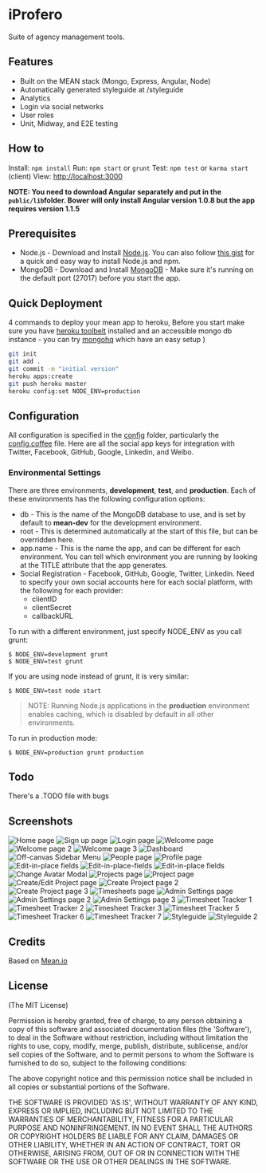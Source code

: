 # iProfero

Suite of agency management tools.

## Features

* Built on the MEAN stack (Mongo, Express, Angular, Node)
* Automatically generated styleguide at /styleguide
* Analytics
* Login via social networks
* User roles
* Unit, Midway, and E2E testing

## How to

Install: `npm install`
Run: `npm start` or `grunt`
Test: `npm test` or `karma start` (client)
View: [http://localhost:3000](http://localhost:3000)

**NOTE: You need to download Angular separately and put in the `public/lib`folder. Bower will only install Angular version 1.0.8 but the app requires version 1.1.5**

## Prerequisites
* Node.js - Download and Install [Node.js](http://www.nodejs.org/download/). You can also follow [this gist](https://gist.github.com/isaacs/579814) for a quick and easy way to install Node.js and npm.
* MongoDB - Download and Install [MongoDB](http://www.mongodb.org/downloads) - Make sure it's running on the default port (27017) before you start the app.

## Quick Deployment
4 commands to deploy your mean app to heroku,
Before you start make sure you have <a href="https://toolbelt.heroku.com/">heroku toolbelt</a> installed and an accessible mongo db instance - you can try <a href="http://www.mongohq.com/">mongohq</a> which have an easy setup )

```bash
git init
git add .
git commit -m "initial version"
heroku apps:create
git push heroku master
heroku config:set NODE_ENV=production
```

## Configuration
All configuration is specified in the [config](config/) folder, particularly the [config.coffee](config/config.coffee) file. Here are all the social app keys for integration with Twitter, Facebook, GitHub, Google, Linkedin, and Weibo.

### Environmental Settings

There are three environments, __development__, __test__, and __production__. Each of these environments has the following configuration options:
* db - This is the name of the MongoDB database to use, and is set by default to __mean-dev__ for the development environment.
* root - This is determined automatically at the start of this file, but can be overridden here.
* app.name - This is the name the app, and can be different for each environment. You can tell which environment you are running by looking at the TITLE attribute that the app generates.
* Social Registration - Facebook, GitHub, Google, Twitter, Linkedin. Need to specify your own social accounts here for each social platform, with the following for each provider:
	* clientID
	* clientSecret
	* callbackURL

To run with a different environment, just specify NODE_ENV as you call grunt:

	$ NODE_ENV=development grunt
	$ NODE_ENV=test grunt

If you are using node instead of grunt, it is very similar:

	$ NODE_ENV=test node start

> NOTE: Running Node.js applications in the __production__ environment enables caching, which is disabled by default in all other environments.

To run in production mode:
	
	$ NODE_ENV=production grunt production

## Todo

There's a .TODO file with bugs

## Screenshots

![Home page](https://raw.github.com/Profero-China/nodeproject/master/screenshots/Screen%20Shot%202013-11-08%20at%2016.37.03.png?token=2296711__eyJzY29wZSI6IlJhd0Jsb2I6UHJvZmVyby1DaGluYS9ub2RlcHJvamVjdC9tYXN0ZXIvc2NyZWVuc2hvdHMvU2NyZWVuIFNob3QgMjAxMy0xMS0wOCBhdCAxNi4zNy4wMy5wbmciLCJleHBpcmVzIjoxMzg0NTE4NTQxfQ%3D%3D--1a62268af252640da4bcedf66e90ed405567a245 "Home page")
![Sign up page](https://raw.github.com/Profero-China/nodeproject/master/screenshots/Screen%20Shot%202013-11-08%20at%2016.37.19.png?token=2296711__eyJzY29wZSI6IlJhd0Jsb2I6UHJvZmVyby1DaGluYS9ub2RlcHJvamVjdC9tYXN0ZXIvc2NyZWVuc2hvdHMvU2NyZWVuIFNob3QgMjAxMy0xMS0wOCBhdCAxNi4zNy4xOS5wbmciLCJleHBpcmVzIjoxMzg0NTE4NTQyfQ%3D%3D--c99acc3aaf896688aa8faa51ecc668038153e9a5 "Sign up page")
![Login page](https://raw.github.com/Profero-China/nodeproject/master/screenshots/Screen%20Shot%202013-11-08%20at%2016.37.29.png?token=2296711__eyJzY29wZSI6IlJhd0Jsb2I6UHJvZmVyby1DaGluYS9ub2RlcHJvamVjdC9tYXN0ZXIvc2NyZWVuc2hvdHMvU2NyZWVuIFNob3QgMjAxMy0xMS0wOCBhdCAxNi4zNy4yOS5wbmciLCJleHBpcmVzIjoxMzg0NTE4NTQ0fQ%3D%3D--92e7facdde25ce553ed38772506d9a7e29b4c6a8 "Login page")
![Welcome page](https://raw.github.com/Profero-China/nodeproject/master/screenshots/Screen%20Shot%202013-11-08%20at%2016.38.07.png?token=2296711__eyJzY29wZSI6IlJhd0Jsb2I6UHJvZmVyby1DaGluYS9ub2RlcHJvamVjdC9tYXN0ZXIvc2NyZWVuc2hvdHMvU2NyZWVuIFNob3QgMjAxMy0xMS0wOCBhdCAxNi4zOC4wNy5wbmciLCJleHBpcmVzIjoxMzg0NTE4NTQ2fQ%3D%3D--8659fef62e8ad4e464737bbe7d2345163f78af4c "Welcome page")
![Welcome page 2](https://raw.github.com/Profero-China/nodeproject/master/screenshots/Screen%20Shot%202013-11-08%20at%2016.38.21.png?token=2296711__eyJzY29wZSI6IlJhd0Jsb2I6UHJvZmVyby1DaGluYS9ub2RlcHJvamVjdC9tYXN0ZXIvc2NyZWVuc2hvdHMvU2NyZWVuIFNob3QgMjAxMy0xMS0wOCBhdCAxNi4zOC4yMS5wbmciLCJleHBpcmVzIjoxMzg0NTE4NTQ3fQ%3D%3D--cf2afc8e6d1de1d9e2ca135301179bb4a77275da "Welcome page 2")
![Welcome page 3](https://raw.github.com/Profero-China/nodeproject/master/screenshots/Screen%20Shot%202013-11-08%20at%2016.38.31.png?token=2296711__eyJzY29wZSI6IlJhd0Jsb2I6UHJvZmVyby1DaGluYS9ub2RlcHJvamVjdC9tYXN0ZXIvc2NyZWVuc2hvdHMvU2NyZWVuIFNob3QgMjAxMy0xMS0wOCBhdCAxNi4zOC4zMS5wbmciLCJleHBpcmVzIjoxMzg0NTE4NTUwfQ%3D%3D--20cd903b5fda7f91027e0a0f0e8584d16bc8836b "Welcome page 3")
![Dashboard](https://raw.github.com/Profero-China/nodeproject/master/screenshots/Screen%20Shot%202013-11-08%20at%2016.21.54.png?token=2296711__eyJzY29wZSI6IlJhd0Jsb2I6UHJvZmVyby1DaGluYS9ub2RlcHJvamVjdC9tYXN0ZXIvc2NyZWVuc2hvdHMvU2NyZWVuIFNob3QgMjAxMy0xMS0wOCBhdCAxNi4yMS41NC5wbmciLCJleHBpcmVzIjoxMzg0NTE4MjEzfQ%3D%3D--d379ec68b818f19b67d8b098dca5facb9bce114d "Dashboard")
![Off-canvas Sidebar Menu](https://raw.github.com/Profero-China/nodeproject/master/screenshots/Screen%20Shot%202013-11-08%20at%2016.22.16.png?token=2296711__eyJzY29wZSI6IlJhd0Jsb2I6UHJvZmVyby1DaGluYS9ub2RlcHJvamVjdC9tYXN0ZXIvc2NyZWVuc2hvdHMvU2NyZWVuIFNob3QgMjAxMy0xMS0wOCBhdCAxNi4yMi4xNi5wbmciLCJleHBpcmVzIjoxMzg0NTE4MzAxfQ%3D%3D--6625a477fbe21515b13ba9e92bf1ee58ab7a8b0d "Off-canvas Sidebar Menu")
![People page](https://raw.github.com/Profero-China/nodeproject/master/screenshots/Screen%20Shot%202013-11-08%20at%2016.22.24.png?token=2296711__eyJzY29wZSI6IlJhd0Jsb2I6UHJvZmVyby1DaGluYS9ub2RlcHJvamVjdC9tYXN0ZXIvc2NyZWVuc2hvdHMvU2NyZWVuIFNob3QgMjAxMy0xMS0wOCBhdCAxNi4yMi4yNC5wbmciLCJleHBpcmVzIjoxMzg0NTE4MzA0fQ%3D%3D--49844f39658bf0cbf5b151ffe20125d0d9f33e4c "People page")
![Profile page](https://raw.github.com/Profero-China/nodeproject/master/screenshots/Screen%20Shot%202013-11-08%20at%2016.27.54.png?token=2296711__eyJzY29wZSI6IlJhd0Jsb2I6UHJvZmVyby1DaGluYS9ub2RlcHJvamVjdC9tYXN0ZXIvc2NyZWVuc2hvdHMvU2NyZWVuIFNob3QgMjAxMy0xMS0wOCBhdCAxNi4yNy41NC5wbmciLCJleHBpcmVzIjoxMzg0NTE4MzQyfQ%3D%3D--f20ad92ce7196a92931a4dd341179e7de7c44c4b "Profile page")
![Edit-in-place fields](https://raw.github.com/Profero-China/nodeproject/master/screenshots/Screen%20Shot%202013-11-08%20at%2016.28.15.png?token=2296711__eyJzY29wZSI6IlJhd0Jsb2I6UHJvZmVyby1DaGluYS9ub2RlcHJvamVjdC9tYXN0ZXIvc2NyZWVuc2hvdHMvU2NyZWVuIFNob3QgMjAxMy0xMS0wOCBhdCAxNi4yOC4xNS5wbmciLCJleHBpcmVzIjoxMzg0NTE4MzY0fQ%3D%3D--ae6e795bb2aa88ddfb87778f29b44319aad2ea03 "Edit-in-place fields")
![Edit-in-place-fields](https://raw.github.com/Profero-China/nodeproject/master/screenshots/Screen%20Shot%202013-11-08%20at%2016.28.29.png?token=2296711__eyJzY29wZSI6IlJhd0Jsb2I6UHJvZmVyby1DaGluYS9ub2RlcHJvamVjdC9tYXN0ZXIvc2NyZWVuc2hvdHMvU2NyZWVuIFNob3QgMjAxMy0xMS0wOCBhdCAxNi4yOC4yOS5wbmciLCJleHBpcmVzIjoxMzg0NTE4MzY5fQ%3D%3D--64269ab017844508ff5e489f02b0f486f4be0b53 "Edit-in-place-fields")
![Edit-in-place fields](https://raw.github.com/Profero-China/nodeproject/master/screenshots/Screen%20Shot%202013-11-08%20at%2016.28.37.png?token=2296711__eyJzY29wZSI6IlJhd0Jsb2I6UHJvZmVyby1DaGluYS9ub2RlcHJvamVjdC9tYXN0ZXIvc2NyZWVuc2hvdHMvU2NyZWVuIFNob3QgMjAxMy0xMS0wOCBhdCAxNi4yOC4zNy5wbmciLCJleHBpcmVzIjoxMzg0NTE4NDA1fQ%3D%3D--92e8d76c6f3a49545c9451b6761ffdb17ff401ea "Edit-in-place fields")
![Change Avatar Modal](https://raw.github.com/Profero-China/nodeproject/master/screenshots/Screen%20Shot%202013-11-08%20at%2016.28.42.png?token=2296711__eyJzY29wZSI6IlJhd0Jsb2I6UHJvZmVyby1DaGluYS9ub2RlcHJvamVjdC9tYXN0ZXIvc2NyZWVuc2hvdHMvU2NyZWVuIFNob3QgMjAxMy0xMS0wOCBhdCAxNi4yOC40Mi5wbmciLCJleHBpcmVzIjoxMzg0NTE4NDA3fQ%3D%3D--8c1a6365f87324b0c75d2d78f82b89b48791b402 "Change Avatar Modal")
![Projects page](https://raw.github.com/Profero-China/nodeproject/master/screenshots/Screen%20Shot%202013-11-08%20at%2016.28.50.png?token=2296711__eyJzY29wZSI6IlJhd0Jsb2I6UHJvZmVyby1DaGluYS9ub2RlcHJvamVjdC9tYXN0ZXIvc2NyZWVuc2hvdHMvU2NyZWVuIFNob3QgMjAxMy0xMS0wOCBhdCAxNi4yOC41MC5wbmciLCJleHBpcmVzIjoxMzg0NTE4NDA5fQ%3D%3D--7788a9ebe49e414b1fd38cc5dd5de738f15ad567 "Projects page")
![Project page](https://raw.github.com/Profero-China/nodeproject/master/screenshots/Screen%20Shot%202013-11-08%20at%2016.28.59.png?token=2296711__eyJzY29wZSI6IlJhd0Jsb2I6UHJvZmVyby1DaGluYS9ub2RlcHJvamVjdC9tYXN0ZXIvc2NyZWVuc2hvdHMvU2NyZWVuIFNob3QgMjAxMy0xMS0wOCBhdCAxNi4yOC41OS5wbmciLCJleHBpcmVzIjoxMzg0NTE4NDQyfQ%3D%3D--1ea8804ffad33847918c2c55e2410f63cb805cd1 "Project page")
![Create/Edit Project page](https://raw.github.com/Profero-China/nodeproject/master/screenshots/Screen%20Shot%202013-11-08%20at%2016.29.57.png?token=2296711__eyJzY29wZSI6IlJhd0Jsb2I6UHJvZmVyby1DaGluYS9ub2RlcHJvamVjdC9tYXN0ZXIvc2NyZWVuc2hvdHMvU2NyZWVuIFNob3QgMjAxMy0xMS0wOCBhdCAxNi4yOS41Ny5wbmciLCJleHBpcmVzIjoxMzg0NTE4NDQzfQ%3D%3D--e473a03ea9d6c92de250d158f6967666f4ec9fa1 "Create/Edit Project page")
![Create Project page 2](https://raw.github.com/Profero-China/nodeproject/master/screenshots/Screen%20Shot%202013-11-08%20at%2016.31.07.png?token=2296711__eyJzY29wZSI6IlJhd0Jsb2I6UHJvZmVyby1DaGluYS9ub2RlcHJvamVjdC9tYXN0ZXIvc2NyZWVuc2hvdHMvU2NyZWVuIFNob3QgMjAxMy0xMS0wOCBhdCAxNi4zMS4wNy5wbmciLCJleHBpcmVzIjoxMzg0NTE4NDQ3fQ%3D%3D--b44698a6399e8755ccd67485b1fd53ea7a2f028b "Create Project page 2")
![Create Project page 3](https://raw.github.com/Profero-China/nodeproject/master/screenshots/Screen%20Shot%202013-11-08%20at%2016.31.18.png?token=2296711__eyJzY29wZSI6IlJhd0Jsb2I6UHJvZmVyby1DaGluYS9ub2RlcHJvamVjdC9tYXN0ZXIvc2NyZWVuc2hvdHMvU2NyZWVuIFNob3QgMjAxMy0xMS0wOCBhdCAxNi4zMS4xOC5wbmciLCJleHBpcmVzIjoxMzg0NTE4NDUwfQ%3D%3D--633be692b390bab9cd90cb80640f9c1035468c5d "Create Project page 3")
![Timesheets page](https://raw.github.com/Profero-China/nodeproject/master/screenshots/Screen%20Shot%202013-11-08%20at%2016.35.51.png?token=2296711__eyJzY29wZSI6IlJhd0Jsb2I6UHJvZmVyby1DaGluYS9ub2RlcHJvamVjdC9tYXN0ZXIvc2NyZWVuc2hvdHMvU2NyZWVuIFNob3QgMjAxMy0xMS0wOCBhdCAxNi4zNS41MS5wbmciLCJleHBpcmVzIjoxMzg0NTE4NDkzfQ%3D%3D--838781cb137da3febc8f0299393fbb95bd324ab2 "Timesheets page")
![Admin Settings page](https://raw.github.com/Profero-China/nodeproject/master/screenshots/Screen%20Shot%202013-11-08%20at%2016.36.14.png?token=2296711__eyJzY29wZSI6IlJhd0Jsb2I6UHJvZmVyby1DaGluYS9ub2RlcHJvamVjdC9tYXN0ZXIvc2NyZWVuc2hvdHMvU2NyZWVuIFNob3QgMjAxMy0xMS0wOCBhdCAxNi4zNi4xNC5wbmciLCJleHBpcmVzIjoxMzg0NTE4NTA3fQ%3D%3D--4eff0dbd635387f01d87e5ac83d1685660d144f8 "Admin Settings page")
![Admin Settings page 2](https://raw.github.com/Profero-China/nodeproject/master/screenshots/Screen%20Shot%202013-11-08%20at%2016.36.28.png?token=2296711__eyJzY29wZSI6IlJhd0Jsb2I6UHJvZmVyby1DaGluYS9ub2RlcHJvamVjdC9tYXN0ZXIvc2NyZWVuc2hvdHMvU2NyZWVuIFNob3QgMjAxMy0xMS0wOCBhdCAxNi4zNi4yOC5wbmciLCJleHBpcmVzIjoxMzg0NTE4NTA5fQ%3D%3D--1abafa02fb28097088d22e439363e8323cf4b7f7 "Admin Settings page 2")
![Admin Settings page 3](https://raw.github.com/Profero-China/nodeproject/master/screenshots/Screen%20Shot%202013-11-08%20at%2016.36.49.png?token=2296711__eyJzY29wZSI6IlJhd0Jsb2I6UHJvZmVyby1DaGluYS9ub2RlcHJvamVjdC9tYXN0ZXIvc2NyZWVuc2hvdHMvU2NyZWVuIFNob3QgMjAxMy0xMS0wOCBhdCAxNi4zNi40OS5wbmciLCJleHBpcmVzIjoxMzg0NTE4NTExfQ%3D%3D--3ae933fec4814c99dbc2296f6a7e51a00b706e34 "Admin Settings page 3")
![Timesheet Tracker 1](https://raw.github.com/Profero-China/nodeproject/master/screenshots/ "Timesheet Tracker 1")
![Timesheet Tracker 2](https://raw.github.com/Profero-China/nodeproject/master/screenshots/ "Timesheet Tracker 2")
![Timesheet Tracker 3](https://raw.github.com/Profero-China/nodeproject/master/screenshots/ "Timesheet Tracker 4")
![Timesheet Tracker 5](https://raw.github.com/Profero-China/nodeproject/master/screenshots/ "Timesheet Tracker 5")
![Timesheet Tracker 6](https://raw.github.com/Profero-China/nodeproject/master/screenshots/ "Timesheet Tracker 6")
![Timesheet Tracker 7](https://raw.github.com/Profero-China/nodeproject/master/screenshots/ "Timesheet Tracker 7")
![Styleguide](https://raw.github.com/Profero-China/nodeproject/master/screenshots/Screen%20Shot%202013-11-08%20at%2017.01.02.png?token=2296711__eyJzY29wZSI6IlJhd0Jsb2I6UHJvZmVyby1DaGluYS9ub2RlcHJvamVjdC9tYXN0ZXIvc2NyZWVuc2hvdHMvU2NyZWVuIFNob3QgMjAxMy0xMS0wOCBhdCAxNy4wMS4wMi5wbmciLCJleHBpcmVzIjoxMzg0NTE4NTUyfQ%3D%3D--a4d3afe6c2bc989ec07ce456dfd32a06a1a3f769 "Styleguide")
![Styleguide 2](https://raw.github.com/Profero-China/nodeproject/master/screenshots/Screen%20Shot%202013-11-08%20at%2017.01.20.png?token=2296711__eyJzY29wZSI6IlJhd0Jsb2I6UHJvZmVyby1DaGluYS9ub2RlcHJvamVjdC9tYXN0ZXIvc2NyZWVuc2hvdHMvU2NyZWVuIFNob3QgMjAxMy0xMS0wOCBhdCAxNy4wMS4yMC5wbmciLCJleHBpcmVzIjoxMzg0NTE4NTU0fQ%3D%3D--cf0be9b6a578a94dd3f63f7915509b9381f6545b "Styleguide 2")

## Credits
Based on [Mean.io](https://mean.io/)

## License

(The MIT License)

Permission is hereby granted, free of charge, to any person obtaining
a copy of this software and associated documentation files (the
'Software'), to deal in the Software without restriction, including
without limitation the rights to use, copy, modify, merge, publish,
distribute, sublicense, and/or sell copies of the Software, and to
permit persons to whom the Software is furnished to do so, subject to
the following conditions:

The above copyright notice and this permission notice shall be
included in all copies or substantial portions of the Software.

THE SOFTWARE IS PROVIDED 'AS IS', WITHOUT WARRANTY OF ANY KIND,
EXPRESS OR IMPLIED, INCLUDING BUT NOT LIMITED TO THE WARRANTIES OF
MERCHANTABILITY, FITNESS FOR A PARTICULAR PURPOSE AND NONINFRINGEMENT.
IN NO EVENT SHALL THE AUTHORS OR COPYRIGHT HOLDERS BE LIABLE FOR ANY
CLAIM, DAMAGES OR OTHER LIABILITY, WHETHER IN AN ACTION OF CONTRACT,
TORT OR OTHERWISE, ARISING FROM, OUT OF OR IN CONNECTION WITH THE
SOFTWARE OR THE USE OR OTHER DEALINGS IN THE SOFTWARE.
